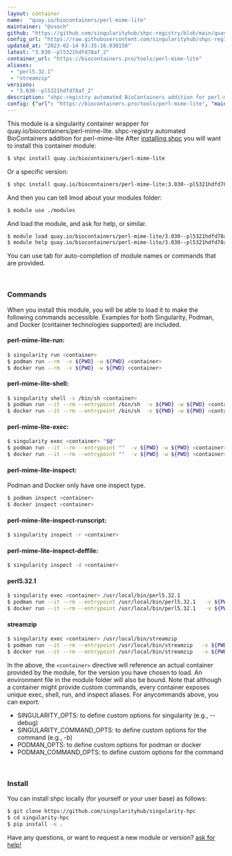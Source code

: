 ```yaml
---
layout: container
name:  "quay.io/biocontainers/perl-mime-lite"
maintainer: "@vsoch"
github: "https://github.com/singularityhub/shpc-registry/blob/main/quay.io/biocontainers/perl-mime-lite/container.yaml"
config_url: "https://raw.githubusercontent.com/singularityhub/shpc-registry/main/quay.io/biocontainers/perl-mime-lite/container.yaml"
updated_at: "2023-02-14 03:35:16.030158"
latest: "3.030--pl5321hdfd78af_2"
container_url: "https://biocontainers.pro/tools/perl-mime-lite"
aliases:
 - "perl5.32.1"
 - "streamzip"
versions:
 - "3.030--pl5321hdfd78af_2"
description: "shpc-registry automated BioContainers addition for perl-mime-lite"
config: {"url": "https://biocontainers.pro/tools/perl-mime-lite", "maintainer": "@vsoch", "description": "shpc-registry automated BioContainers addition for perl-mime-lite", "latest": {"3.030--pl5321hdfd78af_2": "sha256:77249d307b9055425ac49beee38f5711fdf061a7c56c772c4f489a67ac73af00"}, "tags": {"3.030--pl5321hdfd78af_2": "sha256:77249d307b9055425ac49beee38f5711fdf061a7c56c772c4f489a67ac73af00"}, "docker": "quay.io/biocontainers/perl-mime-lite", "aliases": {"perl5.32.1": "/usr/local/bin/perl5.32.1", "streamzip": "/usr/local/bin/streamzip"}}
---
```


This module is a singularity container wrapper for quay.io/biocontainers/perl-mime-lite.
shpc-registry automated BioContainers addition for perl-mime-lite
After [installing shpc](#install) you will want to install this container module:


```bash
$ shpc install quay.io/biocontainers/perl-mime-lite
```

Or a specific version:

```bash
$ shpc install quay.io/biocontainers/perl-mime-lite:3.030--pl5321hdfd78af_2
```

And then you can tell lmod about your modules folder:

```bash
$ module use ./modules
```

And load the module, and ask for help, or similar.

```bash
$ module load quay.io/biocontainers/perl-mime-lite/3.030--pl5321hdfd78af_2
$ module help quay.io/biocontainers/perl-mime-lite/3.030--pl5321hdfd78af_2
```

You can use tab for auto-completion of module names or commands that are provided.

<br>

### Commands

When you install this module, you will be able to load it to make the following commands accessible.
Examples for both Singularity, Podman, and Docker (container technologies supported) are included.

#### perl-mime-lite-run:

```bash
$ singularity run <container>
$ podman run --rm  -v ${PWD} -w ${PWD} <container>
$ docker run --rm  -v ${PWD} -w ${PWD} <container>
```

#### perl-mime-lite-shell:

```bash
$ singularity shell -s /bin/sh <container>
$ podman run --it --rm --entrypoint /bin/sh  -v ${PWD} -w ${PWD} <container>
$ docker run --it --rm --entrypoint /bin/sh  -v ${PWD} -w ${PWD} <container>
```

#### perl-mime-lite-exec:

```bash
$ singularity exec <container> "$@"
$ podman run --it --rm --entrypoint ""  -v ${PWD} -w ${PWD} <container> "$@"
$ docker run --it --rm --entrypoint ""  -v ${PWD} -w ${PWD} <container> "$@"
```

#### perl-mime-lite-inspect:

Podman and Docker only have one inspect type.

```bash
$ podman inspect <container>
$ docker inspect <container>
```

#### perl-mime-lite-inspect-runscript:

```bash
$ singularity inspect -r <container>
```

#### perl-mime-lite-inspect-deffile:

```bash
$ singularity inspect -d <container>
```


#### perl5.32.1

```bash
$ singularity exec <container> /usr/local/bin/perl5.32.1
$ podman run --it --rm --entrypoint /usr/local/bin/perl5.32.1   -v ${PWD} -w ${PWD} <container> -c " $@"
$ docker run --it --rm --entrypoint /usr/local/bin/perl5.32.1   -v ${PWD} -w ${PWD} <container> -c " $@"
```


#### streamzip

```bash
$ singularity exec <container> /usr/local/bin/streamzip
$ podman run --it --rm --entrypoint /usr/local/bin/streamzip   -v ${PWD} -w ${PWD} <container> -c " $@"
$ docker run --it --rm --entrypoint /usr/local/bin/streamzip   -v ${PWD} -w ${PWD} <container> -c " $@"
```



In the above, the `<container>` directive will reference an actual container provided
by the module, for the version you have chosen to load. An environment file in the
module folder will also be bound. Note that although a container
might provide custom commands, every container exposes unique exec, shell, run, and
inspect aliases. For anycommands above, you can export:

 - SINGULARITY_OPTS: to define custom options for singularity (e.g., --debug)
 - SINGULARITY_COMMAND_OPTS: to define custom options for the command (e.g., -b)
 - PODMAN_OPTS: to define custom options for podman or docker
 - PODMAN_COMMAND_OPTS: to define custom options for the command

<br>

### Install

You can install shpc locally (for yourself or your user base) as follows:

```bash
$ git clone https://github.com/singularityhub/singularity-hpc
$ cd singularity-hpc
$ pip install -e .
```

Have any questions, or want to request a new module or version? [ask for help!](https://github.com/singularityhub/singularity-hpc/issues)